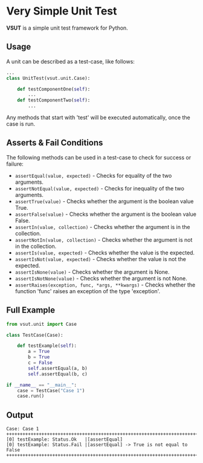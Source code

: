# **V**ery **S**imple **U**nit **T**est
**VSUT** is a simple unit test framework for Python.

## Usage
A unit can be described as a test-case, like follows:
```python
...
class UnitTest(vsut.unit.Case):

    def testComponentOne(self):
        ...
    def testComponentTwo(self):
        ...
```
Any methods that start with 'test' will be executed automatically, once the case is run.

## Asserts & Fail Conditions
The following methods can be used in a test-case to check for success or failure:
* ```assertEqual(value, expected)``` - Checks for equality of the two arguments.
* ```assertNotEqual(value, expected)``` - Checks for inequality of the two arguments.
* ```assertTrue(value)``` - Checks whether the argument is the boolean value True.
* ```assertFalse(value)``` - Checks whether the argument is the boolean value False.
* ```assertIn(value, collection)``` - Checks whether the argument is in the collection.
* ```assertNotIn(value, collection)``` - Checks whether the argument is not in the collection.
* ```assertIs(value, expected)``` - Checks whether the value is the expected.
* ```assertIsNot(value, expected)``` - Checks whether the value is not the expected.
* ```assertIsNone(value)``` - Checks whether the argument is None.
* ```assertIsNotNone(value)``` - Checks whether the argument is not None.
* ```assertRaises(exception, func, *args, **kwargs)``` - Checks whether the function 'func' raises an exception of the type 'exception'.

## Full Example
```python
from vsut.unit import Case

class TestCase(Case):

    def testExample(self):
        a = True
        b = True
        c = False
        self.assertEqual(a, b)
        self.assertEqual(b, c)

if __name__ == "__main__":
    case = TestCase("Case 1")
    case.run()
```

## Output
```
Case: Case 1
++++++++++++++++++++++++++++++++++++++++++++++++++++++++++++++++++++++++++++++++++++++++++++++++++++++++++++++
[0] testExample: Status.Ok   |[assertEqual]
[0] testExample: Status.Fail |[assertEqual] -> True is not equal to False
++++++++++++++++++++++++++++++++++++++++++++++++++++++++++++++++++++++++++++++++++++++++++++++++++++++++++++++
```
